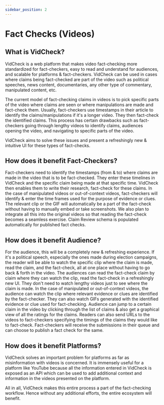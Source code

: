 ```yaml
---
sidebar_position: 2
---
```


# Fact Checks (Videos)

## What is VidCheck?

VidCheck is a web platform that makes video fact-checking more standardized for fact-checkers, easy to read and understand for audiences, and scalable for platforms & fact-checkers. VidCheck can be used in cases where claims being fact-checked are part of the video such as political speeches, news content, documentaries, any other type of commentary, manipulated content, etc.

The current model of fact-checking claims in videos is to pick specific parts of the video where claims are seen or where manipulations are made and fact-check them. Usually, fact-checkers use timestamps in their article to identify the claims/manipulations if it's a longer video. They then fact-check the identified claims. This process has certain drawbacks such as fact-checkers going through lengthy videos to identify claims, audiences opening the video, and navigating to specific parts of the video.

VidCheck aims to solve these issues and present a refreshingly new & intuitive UI for these types of fact-checks. 

## How does it benefit Fact-Checkers?

Fact-checkers need to identify the timestamps (from & to) where claims are made in the video that is to be fact-checked. They enter these timelines in VidCheck and the specific claim being made at that specific time. VidCheck then enables them to write their research, fact-check for these claims. In the case of manipulated videos or out-of-context videos, fact-checkers will identify & enter the time frames used for the purpose of evidence or clues. The relevant clip or the GIF will automatically be a part of the fact-check without having to manually embed or take screenshots. We also plan to integrate all this into the original videos so that reading the fact-check becomes a seamless exercise. Claim Review schema is populated automatically for published fact checks.

## How does it benefit Audience?

For the audience, this will be a completely new & refreshing experience. If it's a political speech, especially the ones made during election campaigns, the reader will be able to watch the specific clip where the claim is made, read the claim, and the fact-check, all at one place without having to go back & forth in the video. The audiences can read the fact-check claim by claim where they can watch the clip, read the fact-check in a refreshingly new UI. They don't need to watch lengthy videos just to see where the claim is made. In the case of manipulated or out-of-context videos, the audience can watch the clip where relevant evidence or clues are identified by the fact-checker. They can also watch GIFs generated with the identified evidence or clue used for fact-checking. Audience can jump to a certain claim in the video by clicking through the list of claims & also get a graphical view of all the ratings for the claims. Readers can also send URLs to the videos to fact-checkers specifying the timings of the claims they would like to fact-check. Fact-checkers will receive the submissions in their queue and can choose to publish a fact check for the same.

## How does it benefit Platforms? 

VidCheck solves an important problem for platforms as far as misinformation with videos is concerned. It is immensely useful for a platform like YouTube because all the information entered in VidCheck is exposed as an API which can be used to add additional context and information in the videos presented on the platform.

All in all, VidCheck makes this entire process a part of the fact-checking workflow. Hence without any additional efforts, the entire ecosystem will benefit.
